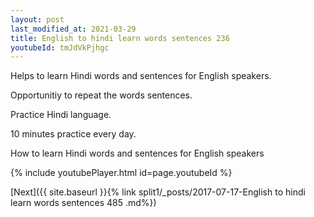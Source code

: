 ```yaml
---
layout: post
last_modified_at: 2021-03-29
title: English to hindi learn words sentences 236 
youtubeId: tmJdVkPjhgc
---
```

 
 
Helps to learn Hindi words and sentences for English speakers.

Opportunitiy to repeat the words sentences. 

Practice Hindi language. 
 
10 minutes practice every day. 
 
How to learn Hindi words and sentences for English speakers 
 
{% include youtubePlayer.html id=page.youtubeId %}
 
 
[Next]({{ site.baseurl }}{% link  split1/_posts/2017-07-17-English to hindi learn words sentences 485 .md%})
 
